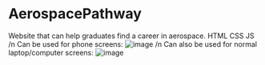 # AerospacePathway
Website that can help graduates find a career in aerospace. HTML CSS JS /n
Can be used for phone screens:
![image](https://github.com/LordWill97/AerospacePathway/assets/106980691/ee6f5fe4-3e59-48b0-a629-d78f3c93bac3) /n
Can also be used for normal laptop/computer screens:
![image](https://github.com/LordWill97/AerospacePathway/assets/106980691/53262a6a-fb96-4be6-b406-1ebc8664862b)
